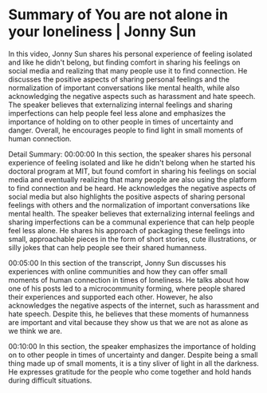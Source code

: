 # Summary of You are not alone in your loneliness | Jonny Sun

In this video, Jonny Sun shares his personal experience of feeling isolated and like he didn't belong, but finding comfort in sharing his feelings on social media and realizing that many people use it to find connection. He discusses the positive aspects of sharing personal feelings and the normalization of important conversations like mental health, while also acknowledging the negative aspects such as harassment and hate speech. The speaker believes that externalizing internal feelings and sharing imperfections can help people feel less alone and emphasizes the importance of holding on to other people in times of uncertainty and danger. Overall, he encourages people to find light in small moments of human connection.

Detail Summary: 
00:00:00
In this section, the speaker shares his personal experience of feeling isolated and like he didn't belong when he started his doctoral program at MIT, but found comfort in sharing his feelings on social media and eventually realizing that many people are also using the platform to find connection and be heard. He acknowledges the negative aspects of social media but also highlights the positive aspects of sharing personal feelings with others and the normalization of important conversations like mental health. The speaker believes that externalizing internal feelings and sharing imperfections can be a communal experience that can help people feel less alone. He shares his approach of packaging these feelings into small, approachable pieces in the form of short stories, cute illustrations, or silly jokes that can help people see their shared humanness.

00:05:00
In this section of the transcript, Jonny Sun discusses his experiences with online communities and how they can offer small moments of human connection in times of loneliness. He talks about how one of his posts led to a microcommunity forming, where people shared their experiences and supported each other. However, he also acknowledges the negative aspects of the internet, such as harassment and hate speech. Despite this, he believes that these moments of humanness are important and vital because they show us that we are not as alone as we think we are.

00:10:00
In this section, the speaker emphasizes the importance of holding on to other people in times of uncertainty and danger. Despite being a small thing made up of small moments, it is a tiny sliver of light in all the darkness. He expresses gratitude for the people who come together and hold hands during difficult situations.

